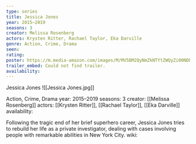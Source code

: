 ```yaml
---
type: series
title: Jessica Jones
year: 2015–2019
seasons: 3
creator: Melissa Rosenberg
actors: Krysten Ritter, Rachael Taylor, Eka Darville
genre: Action, Crime, Drama
seen:
rating: 
poster: https://m.media-amazon.com/images/M/MV5BM2QyNmZkNTYtZWQyZi00NDhhLWEzMDItYmIzY2U4ZWVmOWNhXkEyXkFqcGdeQXVyNDg4NjY5OTQ@._V1_SX300.jpg
trailer_embed: Could not find trailer.
availability:
---
```

Jessica Jones
![[Jessica Jones.jpg]]

Action, Crime, Drama
year: 2015–2019
seasons: 3
creator: [[Melissa Rosenberg]]
actors: [[Krysten Ritter]], [[Rachael Taylor]], [[Eka Darville]]
availability:

Following the tragic end of her brief superhero career, Jessica Jones tries to rebuild her life as a private investigator, dealing with cases involving people with remarkable abilities in New York City.
wiki: 


